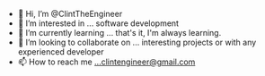 - 🫡 Hi, I’m @ClintTheEngineer
- 👀 I’m interested in ... software development
- 🌱 I’m currently learning ... that's it, I'm always learning.
- 💞️ I’m looking to collaborate on ... interesting projects or with any experienced developer
- 📫 How to reach me ...clintengineer@gmail.com

<!---
ClintTheEngineer/ClintTheEngineer is a ✨ special ✨ repository because its `README.md` (this file) appears on your GitHub profile.
You can click the Preview link to take a look at your changes.
--->
